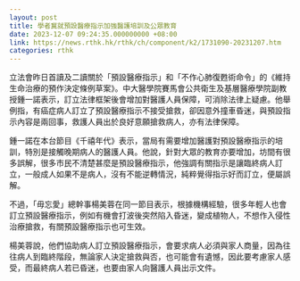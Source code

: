 ```yaml
---
layout: post
title: 學者冀就預設醫療指示加強醫護培訓及公眾教育
date: 2023-12-07 09:24:35.000000000 +08:00
link: https://news.rthk.hk/rthk/ch/component/k2/1731090-20231207.htm
categories: rthk
---
```


立法會昨日首讀及二讀關於「預設醫療指示」和「不作心肺復甦術命令」的《維持生命治療的預作決定條例草案》。中大醫學院賽馬會公共衛生及基層醫療學院副教授鍾一諾表示，訂立法律框架後會增加對醫護人員保障，可消除法律上疑慮。他舉例指，有癌症病人訂立了預設醫療指示不接受搶救，卻因意外撞車昏迷，與預設指示內容是兩回事，救護人員出於良好意願搶救病人，亦有法律保障。

鍾一諾在本台節目《千禧年代》表示，當局有需要增加醫護對預設醫療指示的培訓，特別是接觸晚期病人的醫護人員。他說，針對大眾的教育亦要增加，坊間有很多誤解，很多市民不清楚甚麼是預設醫療指示，他強調有關指示是讓臨終病人訂立，一般成人如果不是病人，沒有不能逆轉情況，純粹覺得指示好而訂立，便屬誤解。

不過，「毋忘愛」總幹事楊美蓉在同一節目表示，根據機構經驗，很多年輕人也會訂立預設醫療指示，例如有機會打波後突然陷入昏迷，變成植物人，不想作入侵性治療搶救，有關預設醫療指示也可生效。

楊美蓉說，他們協助病人訂立預設醫療指示，會要求病人必須與家人商量，因為往往病人到臨終階段，無論家人決定搶救與否，也可能會有遺憾，因此要考慮家人感受，而最終病人若已昏迷，也要由家人向醫護人員出示文件。
